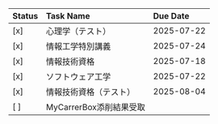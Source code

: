 | Status | Task Name         | Due Date   |
| :----- | :---------------- | :--------- |
| [x]    | 心理学（テスト）          | 2025-07-22 |
| [x]    | 情報工学特別講義          | 2025-07-24 |
| [x]    | 情報技術資格            | 2025-07-18 |
| [x]    | ソフトウェア工学          | 2025-07-22 |
| [x]    | 情報技術資格（テスト）       | 2025-08-04 |
| [ ]    | MyCarrerBox添削結果受取 |            |